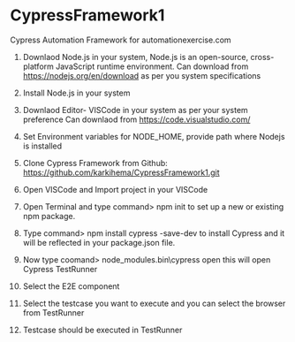 # CypressFramework1
Cypress Automation Framework for automationexercise.com
1. Downlaod Node.js in your system, Node.js is an open-source, cross-platform JavaScript runtime environment.
Can download from https://nodejs.org/en/download as per you system specifications

2. Install Node.js in your system

3. Downlaod Editor- VISCode in your system as per your system preference
Can downlaod from https://code.visualstudio.com/

4. Set Environment variables for NODE_HOME, provide path where Nodejs is installed

5. Clone Cypress Framework from Github: https://github.com/karkihema/CypressFramework1.git

6. Open VISCode and Import project in your VISCode

7. Open Terminal and type command> npm init to set up a new or existing npm package.

8. Type command> npm install cypress -save-dev to install Cypress and it will be reflected in your package.json file.

9. Now type coomand> node_modules\.bin\cypress open this will open Cypress TestRunner

10. Select the E2E component

11. Select the testcase you want to execute and you can select the browser from TestRunner

12. Testcase should be executed in TestRunner
